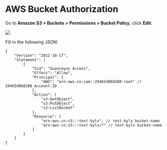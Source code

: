 # AWS Bucket Authorization

Go to **Amazon S3 > Buckets > Permissions > Bucket Policy**, click **Edit**:

![](img/s3-bucket.png)

Fill in the following JSON:

```
{
    "Version": "2012-10-17",
    "Statement": [
        {
            "Sid": "Guanceyun Access",
            "Effect": "Allow",
            "Principal": {
                "AWS": "arn:aws-cn:iam::294654068288:root" // 294654068288 Account-ID
            },
            "Action": [
                "s3:GetObject",
                "s3:PutObject",
                "s3:ListBucket"
            ],
            "Resource": [
                "arn:aws-cn:s3:::test-bylx", // test-bylx bucket-name
                "arn:aws-cn:s3:::test-bylx/*" // test-bylx bucket-name
            ]
        }
    ]
}
```
